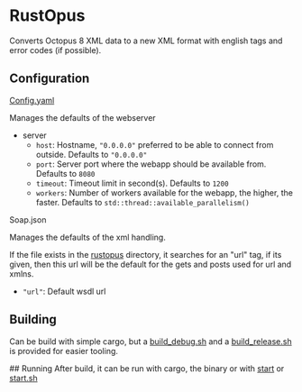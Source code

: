 # RustOpus

Converts Octopus 8 XML data to a new XML format with english tags and error codes (if possible).

## Configuration
[Config.yaml](Config.yaml)

Manages the defaults of the webserver

- server
    - `host`: Hostname, `"0.0.0.0"` preferred to be able to connect from outside. Defaults to `"0.0.0.0"`
    - `port`: Server port where the webapp should be available from. Defaults to `8080`
    - `timeout`: Timeout limit in second(s). Defaults to `1200`
    - `workers`: Number of workers available for the webapp, the higher, the faster. Defaults to `std::thread::available_parallelism()`


Soap.json

Manages the defaults of the xml handling.

If the file exists in the [rustopus](/) directory, it searches for an "url" tag, if its given, then this url will be the default for the gets and posts used for url and xmlns.

- `"url"`: Default wsdl url

## Building
Can be build with simple cargo, but a [build_debug.sh](build_debug.sh) and a [build_release.sh](build_release.sh) is provided for easier tooling.

## Running
After build, it can be run with cargo, the binary or with [start](start) or [start.sh](start.sh)
